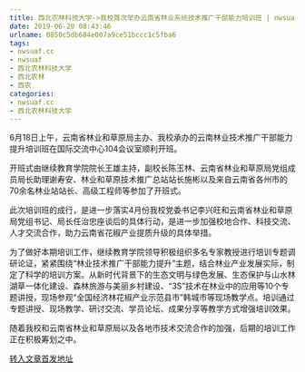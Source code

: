 ```yaml
---
title: 西北农林科技大学->我校首次举办云南省林业系统技术推广干部能力培训班 | nwsuaf.cc
date: 2019-06-20 08:43:46
urlname: 0850c5db684e007a9ce51bccc1c5fba6
tags: 
- nwsuaf.cc
- nwsuaf
- 西北农林科技大学
- 西北农林
- 西农
categories:
- nwsuaf.cc
- 西北农林科技大学
---
```



6月18日上午，云南省林业和草原局主办、我校承办的云南林业技术推广干部能力提升培训班在国际交流中心104会议室顺利开班。

开班式由继续教育学院院长王雄主持，副校长陈玉林、云南省林业和草原局党组成员局长助理谢寿安、林业和草原技术推广总站站长施彬以及来自云南省各州市的70余名林业站站长、高级工程师等参加了开班式。

此次培训班的成行，是进一步落实4月份我校党委书记李兴旺和云南省林业和草原局党组书记、局长任治忠座谈后的具体行动，是进一步加强校地合作、科技交流、人才交流合作，助力云南省花椒产业提质升级的具体举措。

为了做好本期培训工作，继续教育学院领导积极组织多名专家教授进行培训专题调研论证，紧紧围绕“林业技术推广干部能力提升”主题，结合林业产业发展实际，制定了科学的培训方案。从新时代背景下的生态文明与绿色发展、生态保护与山水林湖草一体化建设、森林旅游与美丽乡村建设、“3S”技术在林业中的应用等10个专题讲授，现场参观“全国经济林花椒产业示范县市”韩城市等现场教学点。培训通过专题讲授、现场教学、研讨交流、学员论坛、成果分享等教学方式增强培训效果。

随着我校和云南省林业和草原局以及各地市技术交流合作的加强，后期的培训工作正在积极筹划之中。





[转入文章首发地址](https://news.nwsuaf.edu.cn/xnxw/90402.htm)
